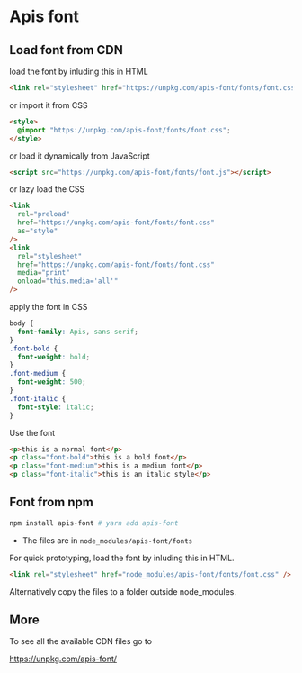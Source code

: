 # Apis font

## Load font from CDN

load the font by inluding this in HTML

```html
<link rel="stylesheet" href="https://unpkg.com/apis-font/fonts/font.css" />
```

or import it from CSS

```html
<style>
  @import "https://unpkg.com/apis-font/fonts/font.css";
</style>
```

or load it dynamically from JavaScript

```html
<script src="https://unpkg.com/apis-font/fonts/font.js"></script>
```

or lazy load the CSS

```html
<link
  rel="preload"
  href="https://unpkg.com/apis-font/fonts/font.css"
  as="style"
/>
<link
  rel="stylesheet"
  href="https://unpkg.com/apis-font/fonts/font.css"
  media="print"
  onload="this.media='all'"
/>
```

apply the font in CSS

```css
body {
  font-family: Apis, sans-serif;
}
.font-bold {
  font-weight: bold;
}
.font-medium {
  font-weight: 500;
}
.font-italic {
  font-style: italic;
}
```

Use the font

```html
<p>this is a normal font</p>
<p class="font-bold">this is a bold font</p>
<p class="font-medium">this is a medium font</p>
<p class="font-italic">this is an italic style</p>
```

## Font from npm

```bash
npm install apis-font # yarn add apis-font
```

- The files are in `node_modules/apis-font/fonts`

For quick prototyping, load the font by inluding this in HTML.

```html
<link rel="stylesheet" href="node_modules/apis-font/fonts/font.css" />
```

Alternatively copy the files to a folder outside node_modules.

## More

To see all the available CDN files go to

https://unpkg.com/apis-font/
